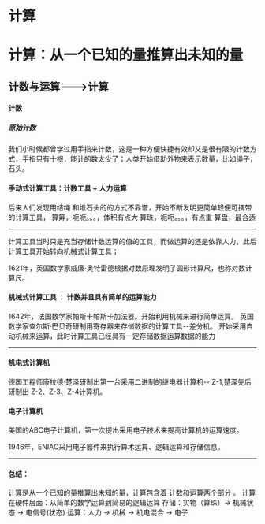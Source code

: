 # 计算

# 计算：从一个已知的量推算出未知的量
## 计数与运算--->计算

#### 计数
##### 原始计数
我们小时候都曾学过用手指来计数，这是一种方便快捷有效却又是很有限的计数方式，手指只有十根，能计的数太少了；人类开始借助外物来表示数量，比如绳子，石头。
#### 手动式计算工具：计数工具 + 人力运算 
后来人们发现用结绳 和堆石头的的方式不靠谱，开始不断发明更简单轻便可携带的计算工具，
算筹，呃呃。。。，体积有点大
算珠，呃呃。。。，有点重
算盘，最合适

---
计算工具当时只是充当存储计数运算的值的工具，而做运算的还是依靠人力，此后计算工具开始转向机械式计算工具；

1621年，英国数学家威廉·奥特雷德根据对数原理发明了圆形计算尺，也称对数计算尺。


#### 机械式计算工具 ： 计数并且具有简单的运算能力
1642年，法国数学家帕斯卡帕斯卡加法器。开始利用机械来进行简单运算。
英国数学家查尔斯·巴贝奇研制用寄存器来存储数据的计算工具--差分机。
开始采用自动机械来运算，此时计算工具已经具有一定存储数据运算数据的能力

---
#### 机电式计算机

德国工程师康拉德·楚泽研制出第一台采用二进制的继电器计算机-- Z-1,楚泽先后研制出 Z-2、Z-3、Z-4计算机。
　　
#### 电子计算机
美国的ABC电子计算机，第一次提出采用电子技术来提高计算机的运算速度。

1946年，ENIAC采用电子器件来执行算术运算、逻辑运算和存储信息。

---

#### 总结： 
计算是从一个已知的量推算出未知的量，计算包含着 计数和运算两个部分 。
计算在硬件层面：从简单的数学运算到简易的逻辑运算
存储：实物（算珠）-> 机械状态 -> 电信号(状态)
运算：人力 -> 机械 -> 机电混合 -> 电子



